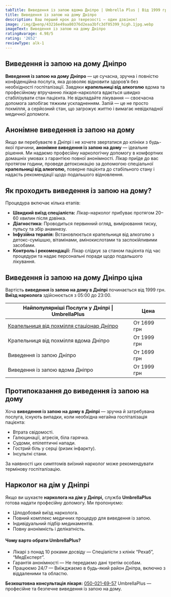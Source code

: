```yaml
---
tabTitle: Виведення із запою вдома Дніпро | Umbrella Plus | Від 1999 грн
title: Виведення із запою на дому Дніпро
description: Ваш перший крок до тверезості – один дзвінок!
image: /img/Днепр/43216e49aa80376d2eaa3bfc3df05399_high.1jpg.webp
imageText: Виведення із запою на дому Дніпро
ratingAvarage: 4.98/5
rating: '2652'
reviewType: alk-1
---
```


## Виведення із запою на дому Дніпро

**Виведення із запою на дому Дніпро** — це сучасна, зручна і повністю конфіденційна послуга, яка дозволяє відновити здоров’я без необхідності госпіталізації. Завдяки **крапельниці від алкоголю** вдома та професійному втручанню лікаря-нарколога вдається швидко стабілізувати стан пацієнта. Не відкладайте лікування — своєчасна допомога запобігає тяжким ускладненням. Запій — це не просто похмілля, а серйозний стан, що загрожує життю і вимагає невідкладної медичної допомоги.

## Анонімне виведення із запою на дому

Якщо ви перебуваєте в Дніпрі і не хочете звертатися до клініки з будь-якої причини, **анонімне виведення із запою на дому** — ідеальне рішення. Ми надаємо професійну наркологічну допомогу в комфортних домашніх умовах з гарантією повної анонімності. Лікар приїде до вас протягом години, проведе детоксикацію за допомогою спеціальної **крапельниці від алкоголю,** поверне пацієнта до стабільного стану і надасть рекомендації щодо подальшого відновлення.

## Як проходить виведення із запою на дому?

Процедура включає кілька етапів:

* **Швидкий виїзд спеціаліста:** Лікар-нарколог прибуває протягом 20–60 хвилин після дзвінка.
* **Діагностика:** Проводиться первинний огляд, вимірювання тиску, пульсу та збір анамнезу.
* **Інфузійна терапія:** Встановлюється крапельниця від алкоголю з детокс-сумішшю, вітамінами, амінокислотами та заспокійливими засобами.
* **Контроль і рекомендації:** Лікар слідкує за станом пацієнта під час процедури та надає персональні поради щодо подальшого лікування.

## Виведення із запою на дому Дніпро ціна

Вартість **виведення із запою на дому в Дніпрі** починається від 1999 грн. **Виїзд нарколога** здійснюється з 05:00 до 23:00.

| Найпопулярніші Послуги у Дніпрі \| UmbrellaPlus                                                                 | Цена        |
| --------------------------------------------------------------------------------------------------------------- | ----------- |
| [Крапельниця від похмілля стаціонар Дніпро](https://umbrella-plus.com.ua/uk/dnepr/kapelnica_ot_alkogola_dnepr/) | От 1699 грн |
| Крапельниця від похмілля вдома Дніпро                                                                           | От 1999 грн |
| Виведення із запою Дніпро                                                                                       | От 1699 грн |
| Виведення із запою вдома Дніпро                                                                                 | От 1999 грн |

## Протипоказання до виведення із запою на дому

Хоча **виведення із запою на дому в Дніпрі** — зручна й затребувана послуга, існують випадки, коли необхідна негайна госпіталізація пацієнта:

* Втрата свідомості.
* Галюцинації, агресія, біла гарячка.
* Судоми, епілептичні напади.
* Гострий біль у серці (ризик інфаркту).
* Інсультні стани.

За наявності цих симптомів виїзний нарколог може рекомендувати термінову госпіталізацію.

## Нарколог на дім у Дніпрі

Якщо ви шукаєте **нарколога на дім у Дніпрі,** служба **UmbrellaPlus** готова надати професійну допомогу. Ми пропонуємо:

* Цілодобовий виїзд нарколога.
* Повний комплекс медичних процедур для виведення із запою.
* Індивідуальний підбір медикаментів.
* Повну анонімність і делікатність.

#### Чому варто обрати UmbrellaPlus?

* Лікарі з понад 10 роками досвіду — Спеціалісти з клінік “Рехаб”, “МедЕксперт”.
* Гарантія анонімності — Не передаємо дані третім особам.
* Працюємо 24/7 — Виїжджаємо в будь-який район Дніпра, включно з віддаленими та областю.

**Безкоштовна консультація лікаря:** [050-021-69-57](tel:0500216957)
UmbrellaPlus — професійне та безпечне виведення із запою на дому.
